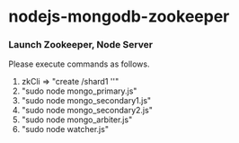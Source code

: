 # nodejs-mongodb-zookeeper

### Launch Zookeeper, Node Server
Please execute commands as follows.

1. zkCli => "create /shard1 ''"
2. "sudo node mongo_primary.js"
3. "sudo node mongo_secondary1.js"
4. "sudo node mongo_secondary2.js"
5. "sudo node mongo_arbiter.js"
6. "sudo node watcher.js"